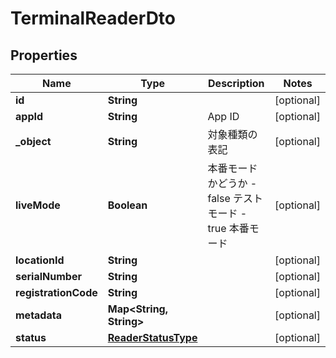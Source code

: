 

# TerminalReaderDto

## Properties

Name | Type | Description | Notes
------------ | ------------- | ------------- | -------------
**id** | **String** |  |  [optional]
**appId** | **String** | App ID |  [optional]
**_object** | **String** | 対象種類の表記 |  [optional]
**liveMode** | **Boolean** | 本番モードかどうか - false テストモード - true 本番モード  |  [optional]
**locationId** | **String** |  |  [optional]
**serialNumber** | **String** |  |  [optional]
**registrationCode** | **String** |  |  [optional]
**metadata** | **Map&lt;String, String&gt;** |  |  [optional]
**status** | [**ReaderStatusType**](ReaderStatusType.md) |  |  [optional]



